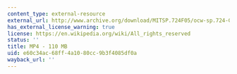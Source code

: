 ```yaml
---
content_type: external-resource
external_url: http://www.archive.org/download/MITSP.724F05/ocw-sp.724-Garg-01nov05-220k.mp4
has_external_license_warning: true
license: https://en.wikipedia.org/wiki/All_rights_reserved
status: ''
title: MP4 - 110 MB
uid: e60c34ac-68ff-4a10-80cc-9b3f4085df0a
wayback_url: ''
---
```

